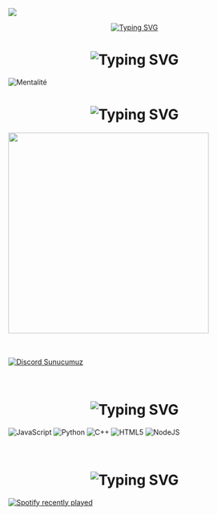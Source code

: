 ![](https://komarev.com/ghpvc/?username=fridayonline&color=blue)
<div align="center">
 <a href="https://github.com/fridayonline">
  <img src="https://readme-typing-svg.demolab.com?font=Fira+Code&size=28&duration=3000&pause=500&center=true&vCenter=true&width=435&lines=%e2%9c%a8+Mentalité+%e2%9c%a8;%f0%9f%93%9a+Software+Developer+%f0%9f%92%bb;Welcome+To+My+Profile+%f0%9f%91%80" alt="Typing SVG" />
 </a>
</div>






###



<!--
<details>
  <summary>:zap: GitHub Stats</summary> 
-->


###
###
###

<h1 align="center"><img src="https://readme-typing-svg.herokuapp.com?font=Pacifico&pause=1000&color=ff3235&background=69FF2000&center=true&vCenter=true&repeat=false&width=435&lines=+About+Me" alt="Typing SVG" /></h1>
<img src="https://readme-typing-svg.herokuapp.com?size=20&width=1024&lines=Selamlar+ben+Mentalité?+evet+bu+kadardı+iyi+günler." alt="Mentalité" />

###
###
###


<h1 align="center"><img src="https://readme-typing-svg.herokuapp.com?font=Pacifico&pause=1000&color=ff3235&background=69FF2000&center=true&vCenter=true&repeat=false&width=435&lines=+My+Discord+Account's+and+Server's" alt="Typing SVG" /></h1>


 <a href="https://discord.com/users/788686743427612673"><img  width="400px" src="https://lanyard.kyrie25.me/api/788686743427612673?decoration=true&useDisplayName=true&animationDuration=2s&waveColor=3256a8&imgStyle=square&imgBorderRadius=16px&bg=DD272700&idleMessage=Mentalite+Goat"></a>

<br> </br>
[![Discord Sunucumuz](https://api.weblutions.com/discord/invite/warexial/)](https://discord.gg/warexial)

 <br />
 
<h1 align="center"><img src="https://readme-typing-svg.herokuapp.com?font=Pacifico&pause=1000&color=ff3235&background=69FF2000&center=true&vCenter=true&repeat=false&width=435&lines=+Lang's" alt="Typing SVG" /></h1>

![JavaScript](https://img.shields.io/badge/JavaScript-323330?style=for-the-badge&logo=javascript&logoColor=F7DF1E) ![Python](https://img.shields.io/badge/python-3670A0?style=for-the-badge&logo=python&logoColor=ffdd54) ![C++](https://img.shields.io/badge/-C++-365dbf.svg?logo=C%2B%2B&style=for-the-badge) ![HTML5](https://img.shields.io/badge/html5-%23E34F26.svg?style=for-the-badge&logo=html5&logoColor=white) ![NodeJS](https://img.shields.io/badge/node.js-6DA55F?style=for-the-badge&logo=node.js&logoColor=white)
  
<br />


 <h1 align="center"><img src="https://readme-typing-svg.herokuapp.com?font=Pacifico&pause=1000&color=ff3235&background=69FF2000&center=true&vCenter=true&repeat=false&width=435&lines=+Spotify+" alt="Typing SVG" /></h1>

<a href="https://open.spotify.com/user/66rstk1lckq8f58fhjh4rdz6h">
    <img src="https://spotify-recently-played-readme.vercel.app/api?user=31i2x2gtfykfg2ejpnvcxxkuva3i&count=5&unique=false" alt="Spotify recently played"  />
</a>


 
 <br />
 
  
  

 <!--


<br />



<br />


<br />


<!--
</details>
-->

<!--
<details>
   <summary>:zap: Languages and Tools</summary>
 -->
